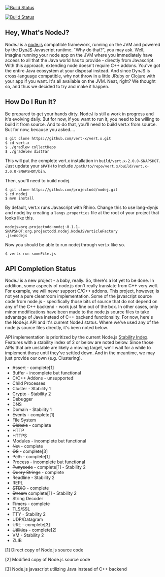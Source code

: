 [![Build Status](https://secure.travis-ci.org/projectodd/nodej.png)](http://travis-ci.org/projectodd/nodej)

[![Build Status](https://buildhive.cloudbees.com/job/projectodd/job/nodej/badge/icon)](https://buildhive.cloudbees.com/job/projectodd/job/nodej/)

## Hey, What's NodeJ?

NodeJ is a [node.js](http://nodejs.org) compatible framework, running on the
JVM and powered by the [DynJS](https://github.com/dynjs/dynjs) Javascript
runtime. "Why do that?", you may ask. Well, imagine running your node app on
the JVM where you immediately have access to all that the Java world has to
provide - directly from Javascript. With this approach, extending node doesn't
require C++ addons. You've got the entire Java ecosystem at your disposal
instead. And since DynJS is cross-language compatible, why not throw in a
little JRuby or Clojure with your app if you want. It's all available on the
JVM. Neat, right? We thought so, and thus we decided to try and make it happen.

## How Do I Run It?

Be prepared to get your hands dirty. NodeJ is still a work in progress and it's
evolving daily. But for now, if you want to run it, you need to be willing to
build it from source. And to do that, you'll need to build vert.x from source.
But for now, because you asked....

    $ git clone https://github.com/vert-x/vert.x.git
    $ cd vert.x
    $ ./gradlew collectDeps
    $ ./gradelew distTar

This will put the complete vert.x installation in
`build/vert.x-2.0.0-SNAPSHOT`. Just update your `$PATH` to include
`/path/to/repo/vert.x/build/vert.x-2.0.0-SNAPSHOT/bin`. 

Then, you'll need to build nodej.

    $ git clone https://github.com/projectodd/nodej.git
    $ cd nodej
    $ mvn install

By default, vert.x runs Javascript with Rhino. Change this to use lang-dynjs
and nodej by creating a `langs.properties` file at the root of your project
that looks like this.

    nodejs=org.projectodd~nodej~0.1.1-SNAPSHOT:org.projectodd.nodej.NodeJSVerticleFactory
    .js=nodejs

Now you should be able to run nodej through vert.x like so.

    $ vertx run someFile.js

## API Completion Status

NodeJ is a new project - a baby, really. So, there's a lot yet to be done. In
addition, some aspects of node.js don't really translate from C++ very well.
For example, we will never support C/C++ addons. This project, however, is not
yet a pure cleanroom implementation. Some of the javascript source code from
node.js - specifically those bits of source that do not depend on any of the
C++ backend - work just fine out of the box. In other cases, only minor
modifications have been made to the node.js source files to take advantage of
Java instead of C++ backend functionality. For now, here's the Node.js API and
it's current NodeJ status. Where we've used any of the node.js source files
directly, it's been noted below.

API implementation is prioritized by the current Node.js [Stability
Index](http://nodejs.org/api/documentation.html#documentation_stability_index).
Features with a stability index of 2 or below are noted below. Since those APIs
that are unstable are likely a moving target, we'll wait for a while to
implement those until they've settled down. And in the meantime, we may just
provide our own (e.g. Clustering).

* <strike>Assert</strike> - complete[1]
* Buffer - incomplete but functional
* C/C++ Addons - unsupported
* Child Processes
* Cluster - Stability 1
* Crypto - Stability 2
* Debugger
* DNS
* Domain - Stability 1
* <strike>Events</strike> - complete[1]
* File System
* <strike>Globals</strike> - complete
* HTTP
* HTTPS
* Modules - incomplete but functional
* <strike>Net</strike> - complete
* <strike>OS</strike> - complete[3]
* <strike>Path</strike> - complete[1]
* Process - incomplete but functional
* <strike>Punycode</strike> - complete[1] - Stability 2
* <strike>Query Strings</strike> - complete
* Readline - Stability 2
* REPL
* <strike>STDIO</strike> - complete
* <strike>Stream</strike> complete[1] - Stability 2
* String Decoder
* <strike>Timers</strike> - complete
* TLS/SSL
* TTY - Stability 2
* UDP/Datagram
* <strike>URL</strike> - complete[3]
* <strike>Utilities</strike> - complete[2]
* VM - Stability 2
* ZLIB

[1] Direct copy of Node.js source code

[2] Modified copy of Node.js source code

[3] Node.js javascript utilizing Java instead of C++ backend
